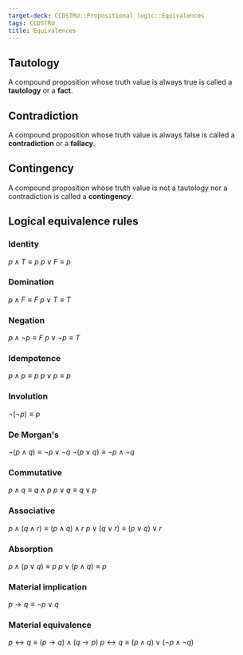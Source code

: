 ```yaml
---
target-deck: CCDSTRU::Propositional logic::Equivalences
tags: CCDSTRU
title: Equivalences
---
```


## Tautology

A compound proposition whose truth value is always true is called a **tautology** or a **fact**.
<!--ID: 1706459575489-->

## Contradiction

A compound proposition whose truth value is always false is called a **contradiction** or a **fallacy**.
<!--ID: 1706459575493-->

## Contingency

A compound proposition whose truth value is not a tautology nor a contradiction is called a **contingency**.
<!--ID: 1706459575498-->

## Logical equivalence rules

### Identity

$p \land T \equiv p$
$p \lor F \equiv p$
<!--ID: 1706459575502-->

### Domination

$p \land F \equiv F$
$p \lor T \equiv T$
<!--ID: 1706459575505-->

### Negation

$p \land \neg p \equiv F$
$p \lor \neg p \equiv T$
<!--ID: 1706459575510-->

### Idempotence

$p \land p \equiv p$
$p \lor p \equiv p$
<!--ID: 1706459575516-->

### Involution

$\neg(\neg p) \equiv p$
<!--ID: 1706459575520-->

### De Morgan's

$\neg(p \land q) \equiv \neg p \lor \neg q$
$\neg(p \lor q) \equiv \neg p \land \neg q$
<!--ID: 1706459575525-->

### Commutative

$p \land q \equiv q \land p$
$p \lor q \equiv q \lor p$
<!--ID: 1706459575529-->

### Associative

$p \land (q \land r) \equiv (p \land q) \land r$
$p \lor (q \lor r) \equiv (p \lor q) \lor r$
<!--ID: 1706459575533-->

### Absorption

$p \land (p \lor q) \equiv p$
$p \lor (p \land q) \equiv p$
<!--ID: 1706459575536-->

### Material implication

$p \to q \equiv \neg p \lor q$
<!--ID: 1706459575541-->

### Material equivalence

$p \leftrightarrow q \equiv (p \to q) \land (q \to p)$
$p \leftrightarrow q \equiv (p \land q) \lor (\neg p \land \neg q)$
<!--ID: 1706459575545-->
